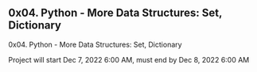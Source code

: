 ## 0x04. Python - More Data Structures: Set, Dictionary

0x04. Python - More Data Structures: Set, Dictionary

Project will start Dec 7, 2022 6:00 AM, must end by Dec 8, 2022 6:00 AM
